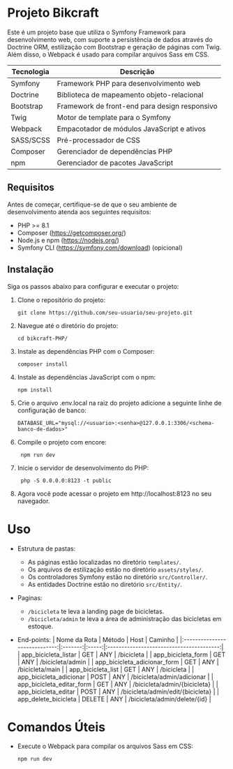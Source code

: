 # Projeto Bikcraft

Este é um projeto base que utiliza o Symfony Framework para desenvolvimento web, com suporte a persistência de dados através do Doctrine ORM, estilização com Bootstrap e geração de páginas com Twig. Além disso, o Webpack é usado para compilar arquivos Sass em CSS.

| Tecnologia         | Descrição                                   |
| ------------------ | ------------------------------------------- |
| Symfony            | Framework PHP para desenvolvimento web     |
| Doctrine           | Biblioteca de mapeamento objeto-relacional |
| Bootstrap          | Framework de front-end para design responsivo |
| Twig               | Motor de template para o Symfony            |
| Webpack            | Empacotador de módulos JavaScript e ativos   |
| SASS/SCSS          | Pré-processador de CSS                      |
| Composer           | Gerenciador de dependências PHP              |
| npm        | Gerenciador de pacotes JavaScript           |

## Requisitos

Antes de começar, certifique-se de que o seu ambiente de desenvolvimento atenda aos seguintes requisitos:

- PHP >= 8.1
- Composer (https://getcomposer.org/)
- Node.js e npm (https://nodejs.org/)
- Symfony CLI (https://symfony.com/download) (opicional)

## Instalação

Siga os passos abaixo para configurar e executar o projeto:

1. Clone o repositório do projeto:

   ```
   git clone https://github.com/seu-usuario/seu-projeto.git
   ```
   
 3. Navegue até o diretório do projeto:
    
    ```
    cd bikcraft-PHP/
    ```

4. Instale as dependências PHP com o Composer:

    ```
   composer install
    ```

5. Instale as dependências JavaScript com o npm:
  
    ```
   npm install
    ```

6. Crie o arquivo .env.local na raiz do projeto adicione a seguinte linhe de configuração de banco:

    ```
    DATABASE_URL="mysql://<usuario>:<senha>@127.0.0.1:3306/<schema-banco-de-dados>"
    ```

7. Compile o projeto com encore:
   ```
    npm run dev
    ```
    
9. Inicie o servidor de desenvolvimento do PHP:

   ```
    php -S 0.0.0.0:8123 -t public
    ```
    
10. Agora você pode acessar o projeto em http://localhost:8123 no seu navegador.

# Uso
  - Estrutura de pastas:
    - As páginas estão localizadas no diretório ```templates/```.
    - Os arquivos de estilização estão no diretório ```assets/styles/```.
    - Os controladores Symfony estão no diretório ```src/Controller/```.
    - As entidades Doctrine estão no diretório ```src/Entity/```.

  - Paginas:
    - ```/bicicleta``` te leva a landing page de bicicletas.
    - ```/bicicleta/admin``` te leva a área de administração das bicicletas em estoque.
   
   - End-points:
      | Nome da Rota                  | Método  | Host  | Caminho                                   |
      |:-----------------------------:|:-------:|:-----:|:----------------------------------------:|
      | app_bicicleta_listar          |   GET   |  ANY  |           /bicicleta                     |
      | app_bicicleta_form            |   GET   |  ANY  |         /bicicleta/admin                 |
      | app_bicicleta_adicionar_form  |   GET   |  ANY  |          /bicicleta/main                 |
      | app_bicicleta_list            |   GET   |  ANY  |           /bicicleta                     |
      | app_bicicleta_adicionar       |   POST  |  ANY  |  /bicicleta/admin/adicionar             |
      | app_bicicleta_editar_form     |   GET   |  ANY  | /bicicleta/admin/{bicicleta}            |
      | app_bicicleta_editar          |   POST  |  ANY  | /bicicleta/admin/edit/{bicicleta}       |
      | app_delete_bicicleta         |   DELETE  |  ANY  | /bicicleta/admin/delete/{id}            |



# Comandos Úteis

  - Execute o Webpack para compilar os arquivos Sass em CSS:
  
    ```shell
    npm run dev
    ```
